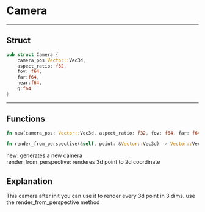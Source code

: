 # Camera
---
## Struct
````rust
pub struct Camera {
    camera_pos:Vector::Vec3d,
    aspect_ratio: f32,
    fov: f64,
    far:f64,
    near:f64,
    q:f64
}
````
---
## Functions
````rust
fn new(camera_pos: Vector::Vec3d, aspect_ratio: f32, fov: f64, far: f64, near:f64, q:f64) -> Camera

fn render_from_perspective(&self, point: &Vector::Vec3d) -> Vector::Vec2d
````
new: generates a new camera</br>
render_from_perspective: renderes 3d point to 2d coordinate
## Explanation
This camera after init you can use it to render every 3d point in 3 dims. use the render_from_perspective method
